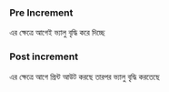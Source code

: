 ### Pre Increment

এর ক্ষেত্রে আগেই ভ্যালু বৃদ্ধি করে দিচ্ছে

### Post increment

এর ক্ষেত্রে আগে প্রিন্ট আউট করছে তারপর ভ্যালু বৃদ্ধি করতেছে
